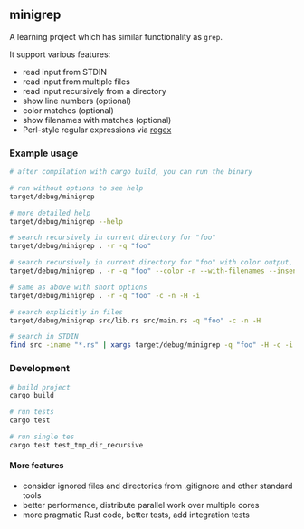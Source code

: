 ## minigrep

A learning project which has similar functionality as `grep`.

It support various features:

* read input from STDIN
* read input from multiple files
* read input recursively from a directory
* show line numbers (optional)
* color matches (optional)
* show filenames with matches (optional)
* Perl-style regular expressions via [regex](https://docs.rs/regex/latest/regex/)


### Example usage

``` bash
# after compilation with cargo build, you can run the binary

# run without options to see help
target/debug/minigrep

# more detailed help
target/debug/minigrep --help

# search recursively in current directory for "foo"
target/debug/minigrep . -r -q "foo"

# search recursively in current directory for "foo" with color output, linenumbers, filenames and case-insensitive
target/debug/minigrep . -r -q "foo" --color -n --with-filenames --insensitive

# same as above with short options
target/debug/minigrep . -r -q "foo" -c -n -H -i

# search explicitly in files
target/debug/minigrep src/lib.rs src/main.rs -q "foo" -c -n -H

# search in STDIN
find src -iname "*.rs" | xargs target/debug/minigrep -q "foo" -H -c -i
```


### Development

``` bash
# build project
cargo build

# run tests
cargo test

# run single tes
cargo test test_tmp_dir_recursive
```

#### More features

* consider ignored files and directories from .gitignore and other standard tools
* better performance, distribute parallel work over multiple cores
* more pragmatic Rust code, better tests, add integration tests
